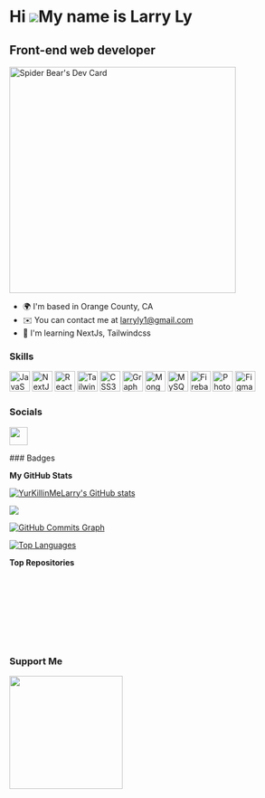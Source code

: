 Hi ![](https://user-images.githubusercontent.com/18350557/176309783-0785949b-9127-417c-8b55-ab5a4333674e.gif)My name is Larry Ly
================================================================================================================================

Front-end web developer
-----------------------
<a href="https://app.daily.dev/YurKilnMeLarry"><img src="https://api.daily.dev/devcards/4386be17ee9244e1bc5199d249d24ab8.png?r=t6m" width="400" alt="Spider Bear's Dev Card"/></a>
* 🌍  I'm based in Orange County, CA
* ✉️  You can contact me at [larryly1@gmail.com](mailto:larryly1@gmail.com)
* 🧠  I'm learning NextJs, Tailwindcss

### Skills

<p align="left">
<a href="https://developer.mozilla.org/en-US/docs/Web/JavaScript" target="_blank" rel="noreferrer"><img src="https://raw.githubusercontent.com/danielcranney/readme-generator/main/public/icons/skills/javascript-colored.svg" width="36" height="36" alt="JavaScript" /></a>
<a href="https://nextjs.org/docs" target="_blank" rel="noreferrer"><img src="https://raw.githubusercontent.com/danielcranney/readme-generator/main/public/icons/skills/nextjs-colored.svg" width="36" height="36" alt="NextJs" /></a>
<a href="https://reactjs.org/" target="_blank" rel="noreferrer"><img src="https://raw.githubusercontent.com/danielcranney/readme-generator/main/public/icons/skills/react-colored.svg" width="36" height="36" alt="React" /></a>
<a href="https://tailwindcss.com/" target="_blank" rel="noreferrer"><img src="https://raw.githubusercontent.com/danielcranney/readme-generator/main/public/icons/skills/tailwindcss-colored.svg" width="36" height="36" alt="TailwindCSS" /></a>
<a href="https://www.w3.org/TR/CSS/#css" target="_blank" rel="noreferrer"><img src="https://raw.githubusercontent.com/danielcranney/readme-generator/main/public/icons/skills/css3-colored.svg" width="36" height="36" alt="CSS3" /></a>
<a href="https://graphql.org/" target="_blank" rel="noreferrer"><img src="https://raw.githubusercontent.com/danielcranney/readme-generator/main/public/icons/skills/graphql-colored.svg" width="36" height="36" alt="GraphQL" /></a>
<a href="https://www.mongodb.com/" target="_blank" rel="noreferrer"><img src="https://raw.githubusercontent.com/danielcranney/readme-generator/main/public/icons/skills/mongodb-colored.svg" width="36" height="36" alt="MongoDB" /></a>
<a href="https://www.mysql.com/" target="_blank" rel="noreferrer"><img src="https://raw.githubusercontent.com/danielcranney/readme-generator/main/public/icons/skills/mysql-colored.svg" width="36" height="36" alt="MySQL" /></a>
<a href="https://firebase.google.com/" target="_blank" rel="noreferrer"><img src="https://raw.githubusercontent.com/danielcranney/readme-generator/main/public/icons/skills/firebase-colored.svg" width="36" height="36" alt="Firebase" /></a>
<a href="https://www.adobe.com/uk/products/photoshop.html" target="_blank" rel="noreferrer"><img src="https://raw.githubusercontent.com/danielcranney/readme-generator/main/public/icons/skills/photoshop-colored.svg" width="36" height="36" alt="Photoshop" /></a>
<a href="https://www.figma.com/" target="_blank" rel="noreferrer"><img src="https://raw.githubusercontent.com/danielcranney/readme-generator/main/public/icons/skills/figma-colored.svg" width="36" height="36" alt="Figma" /></a>
</p>

### Socials

<p align="left"> <a href="https://www.github.com/YurKillinMeLarry" target="_blank" rel="noreferrer"><img src="https://raw.githubusercontent.com/danielcranney/readme-generator/main/public/icons/socials/github.svg" width="32" height="32" /></a></p>
### Badges

<b>My GitHub Stats</b>

<a href="http://www.github.com/YurKillinMeLarry"><img src="https://github-readme-stats.vercel.app/api?username=YurKillinMeLarry&show_icons=true&hide=&count_private=true&title_color=14b8a6&text_color=0891b2&icon_color=3382ed&bg_color=181824&hide_border=true&show_icons=true" alt="YurKillinMeLarry's GitHub stats" /></a>

<a href="http://www.github.com/YurKillinMeLarry"><img src="https://github-readme-streak-stats.herokuapp.com/?user=YurKillinMeLarry&stroke=0891b2&background=181824&ring=14b8a6&fire=14b8a6&currStreakNum=0891b2&currStreakLabel=14b8a6&sideNums=0891b2&sideLabels=0891b2&dates=0891b2&hide_border=true" /></a>

<a href="http://www.github.com/YurKillinMeLarry"><img src="https://activity-graph.herokuapp.com/graph?username=YurKillinMeLarry&bg_color=181824&color=0891b2&line=3382ed&point=0891b2&area_color=181824&area=true&hide_border=true&custom_title=GitHub%20Commits%20Graph" alt="GitHub Commits Graph" /></a>

<a href="https://github.com/YurKillinMeLarry" align="left"><img src="https://github-readme-stats.vercel.app/api/top-langs/?username=YurKillinMeLarry&langs_count=10&title_color=14b8a6&text_color=0891b2&icon_color=3382ed&bg_color=181824&hide_border=true&locale=en&custom_title=Top%20%Languages" alt="Top Languages" /></a>

<b>Top Repositories</b>

<div width="100%" align="center"></div><br /><br /><br /><br /><br /><br /><br />

### Support Me

<a href="https://www.buymeacoffee.com/larry"><img src="https://cdn.buymeacoffee.com/buttons/v2/default-yellow.png" width="200" /></a>
